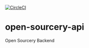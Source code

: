 [![CircleCI](https://circleci.com/gh/opensourcery-io/api.svg?style=svg)](https://circleci.com/gh/opensourcery-io/api)

# open-sourcery-api

Open Sourcery Backend

